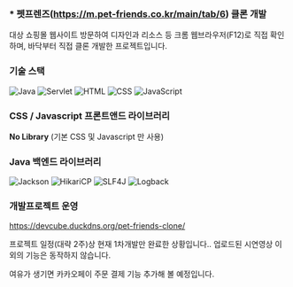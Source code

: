 ### * 펫프렌즈(https://m.pet-friends.co.kr/main/tab/6) 클론 개발
  대상 쇼핑몰 웹사이트 방문하여 디자인과 리소스 등 크롬 웹브라우저(F12)로 직접 확인하며, 바닥부터 직접 클론 개발한 프로젝트입니다.

### 기술 스택
![Java](https://img.shields.io/badge/Java-007396?style=flat&logo=java&logoColor=white)
![Servlet](https://img.shields.io/badge/Servlet-008FCC?style=flat&logo=java&logoColor=white)
![HTML](https://img.shields.io/badge/HTML5-E34F26?style=flat&logo=html5&logoColor=white)
![CSS](https://img.shields.io/badge/CSS3-1572B6?style=flat&logo=css3&logoColor=white)
![JavaScript](https://img.shields.io/badge/JavaScript-F7DF1E?style=flat&logo=javascript&logoColor=black)

### CSS / Javascript 프론트앤드 라이브러리
**No Library** (기본 CSS 및 Javascript 만 사용)

### Java 백엔드 라이브러리
![Jackson](https://img.shields.io/badge/Jackson-000000?style=flat&logo=java&logoColor=white)
![HikariCP](https://img.shields.io/badge/HikariCP-007396?style=flat&logo=apachemaven&logoColor=white)
![SLF4J](https://img.shields.io/badge/SLF4J-1B1B1B?style=flat&logo=logstash&logoColor=white)
![Logback](https://img.shields.io/badge/Logback-DC382D?style=flat&logo=logstash&logoColor=white)

### 개발프로젝트 운영
https://devcube.duckdns.org/pet-friends-clone/

프로젝트 일정(대략 2주)상 현재 1차개발만 완료한 상황입니다.. 업로드된 시연영상 이외의 기능은 동작하지 않습니다.

여유가 생기면 카카오페이 주문 결제 기능 추가해 볼 예정입니다.
